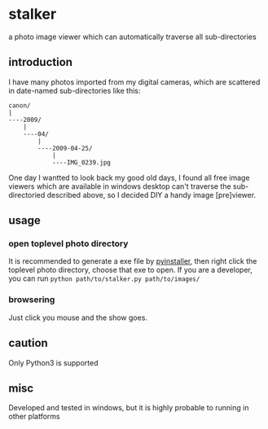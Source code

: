 # stalker
a photo image viewer which can automatically traverse all sub-directories

## introduction
I have many photos imported from my digital cameras, which are scattered in date-named sub-directories like this:

```
canon/
|
----2009/
	|
	----04/
		|
		----2009-04-25/
			|
			----IMG_0239.jpg
```


One day I wantted to look back my good old days, I found all free image viewers which are available in windows desktop can't traverse the sub-directoried described above, so I decided DIY a handy image [pre]viewer. 

## usage

### open toplevel photo directory
It is recommended to generate a exe file by [pyinstaller](www.pyinstaller.org), then right click the toplevel photo directory, choose that exe to open.
If you are a developer, you can run `python path/to/stalker.py path/to/images/`

### browsering
Just click you mouse and the show goes.

## caution
Only Python3 is supported

## misc

Developed and tested in windows, but it is highly probable to running in other platforms
